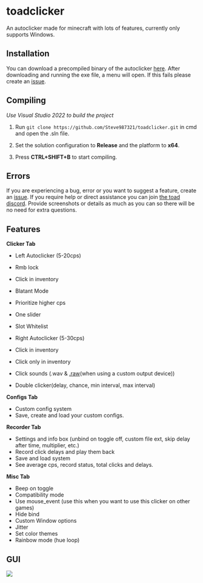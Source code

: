 toadclicker
===========

An autoclicker made for minecraft with lots of features, currently only supports Windows. 

## Installation
You can download a precompiled binary of the autoclicker [here](https://github.com/Steve987321/toadclicker/releases/).
After downloading and running the exe file, a menu will open. If this fails please create an [issue](https://github.com/Steve987321/toadclicker/issues). 

## Compiling
*Use Visual Studio 2022 to build the project*

1. Run `git clone https://github.com/Steve987321/toadclicker.git` in cmd and open the .sln file. 

1. Set the solution configuration to **Release** and the platform to **x64**.

1. Press **CTRL+SHIFT+B** to start compiling. 

## Errors
If you are experiencing a bug, error or you want to suggest a feature, create an [issue](https://github.com/Steve987321/toadclicker/issues).
If you require help or direct assistance you can join [the toad discord](https://discord.gg/xVcj9NaDwr). Provide screenshots or details as much as you can so there will be no need for extra questions.

## Features

**Clicker Tab**
- Left Autoclicker (5-20cps)
- Rmb lock
- Click in inventory
- Blatant Mode
- Prioritize higher cps
- One slider
- Slot Whitelist

- Right Autoclicker (5-30cps)
- Click in inventory
- Click only in inventory

- Click sounds (.wav & [.raw](https://github.com/Steve987321/toadclicker/releases/tag/v1.7.0)(when using a custom output device))
- Double clicker(delay, chance, min interval, max interval)

**Configs Tab**
- Custom config system
- Save, create and load your custom configs. 

**Recorder Tab**
- Settings and info box (unbind on toggle off, custom file ext, skip delay after time, multiplier, etc.)
- Record click delays and play them back
- Save and load system
- See average cps, record status, total clicks and delays. 

**Misc Tab**
- Beep on toggle
- Compatibility mode
- Use mouse_event (use this when you want to use this clicker on other games) 
- Hide bind
- Custom Window options
- Jitter
- Set color themes
- Rainbow mode (hue loop)

## GUI

![](https://cdn.upload.systems/uploads/qdp3qiPc.png)
